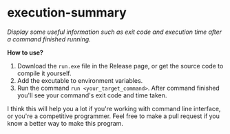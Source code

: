# execution-summary
*Display some useful information such as exit code and execution time after a command finished running.*

**How to use?**
1. Download the `run.exe` file in the Release page, or get the source code to compile it yourself.
2. Add the excutable to environment variables.
3. Run the command `run <your_target_command>`. After command finished you'll see your command's exit code and time taken.

I think this will help you a lot if you're working with command line interface, or you're a competitive programmer.
Feel free to make a pull request if you know a better way to make this program.
